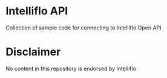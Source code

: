 # Intelliflo API
Collection of sample code for connecting to Intelliflo Open API

# Disclaimer
No content in this repository is endorsed by Intelliflo

#
